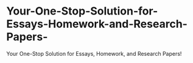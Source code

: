 # Your-One-Stop-Solution-for-Essays-Homework-and-Research-Papers-
Your One-Stop Solution for Essays, Homework, and Research Papers!
